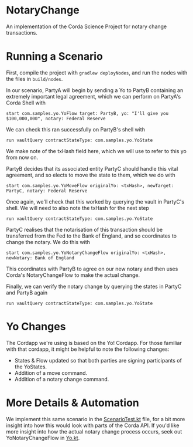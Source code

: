 # NotaryChange
An implementation of the Corda Science Project for notary change transactions.

# Running a Scenario

First, compile the project with `gradlew deployNodes`, and run the nodes with the files in `build/nodes`.


In our scenario, PartyA will begin by sending a Yo to PartyB containing an extremely important legal agreement, which we can perform on PartyA's Corda Shell with  

`start com.samples.yo.YoFlow target: PartyB, yo: "I'll give you $100,000,000", notary: Federal Reserve`


We can check this ran successfully on PartyB's shell with  

`run vaultQuery contractStateType: com.samples.yo.YoState`


We make note of the txHash field here, which we will use to refer to this yo from now on.


PartyB decides that its associated entity PartyC should handle this vital agreement, and so elects to move the state to them, which we do with  

`start com.samples.yo.YoMoveFlow originalYo: <txHash>, newTarget: PartyC, notary: Federal Reserve`

 
Once again, we'll check that this worked by querying the vault in PartyC's shell. We will need to also note the txHash for the next step

`run vaultQuery contractStateType: com.samples.yo.YoState`


PartyC realises that the notarisation of this transaction should be transferred from the Fed to the Bank of England, and so coordinates to change the notary. We do this with  

`start com.samples.yo.YoNotaryChangeFlow originalYo: <txHash>, newNotary: Bank of England`

This coordinates with PartyB to agree on our new notary and then uses Corda's NotaryChangeFlow to make the actual change.


Finally, we can verify the notary change by querying the states in PartyC and PartyB again

`run vaultQuery contractStateType: com.samples.yo.YoState`

# Yo Changes

The Cordapp we're using is based on the Yo! Cordapp. For those familiar with that cordapp, it might be helpful to note the following changes:

 - States & Flow updated so that both parties are signing participants of the YoStates.
 - Addition of a move command.
 - Addition of a notary change command.

# More Details & Automation

We implement this same scenario in the [ScenarioTest.kt](src/test/kotlin/com/samples/yo/ScenarioTest.kt) file, for a bit more insight into how this would look with parts of the Corda API.
If you'd like more insight into how the actual notary change process occurs, seek out YoNotaryChangeFlow in [Yo.kt](src/main/kotlin/com/samples/yo/Yo.kt).

